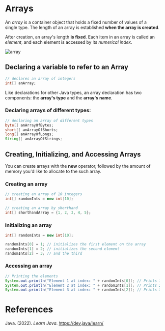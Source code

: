 # Arrays 

An *array* is a container object that holds a fixed number of values 
of a single type. The length of an array is established **when the 
array is created**. 

After creation, an array's length **is fixed**. Each item in an array 
is called an *element*, and each element is accessed by its *numerical 
index*. 

![array](https://user-images.githubusercontent.com/109105989/195759009-8bfe18b6-b981-4f2f-aeb0-5ca71d28ce37.png)

## Declaring a variable to refer to an Array 
``` java 
// declares an array of integers
int[] anArray;
``` 

Like declarations for other Java types, an array declaration 
has two components: the **array's type** and the **array's name**. 

### Declaring arrays of different types: 
``` java 
// declaring an array of different types
byte[] anArrayOfBytes;
short[] anArrayOfShorts;
long[] anArrayOfLongs;
String[] anArrayOfStrings;
``` 

## Creating, Initializing, and Accessing Arrays 
You can create arrays with the **new** operator, followed by the amount of memory you'd like to allocate to the such array. 

### Creating an array
``` java 
// creating an array of 10 integers
int[] randomInts = new int[10];
        
// creating an array by shorthand 
int[] shorthandArray = {1, 2, 3, 4, 5}; 
``` 

### Initializing an array 
``` java 
int[] randomInts = new int[10];

randomInts[0] = 1; // initializes the first element on the array 
randomInts[1] = 2; // initializes the second element 
randomInts[2] = 3; // and the third
``` 
### Accessing an array 
``` java 
// Printing the elements 
System.out.println("Element 1 at index: " + randomInts[0]); // Prints 1 
System.out.println("Element 2 at index: " + randomInts[1]); // Prints 2 
System.out.println("Element 3 at index: " + randomInts[2]); // Prints 3
``` 

# References 
Java. (2022). *Learn Java*. <https://dev.java/learn/> 

